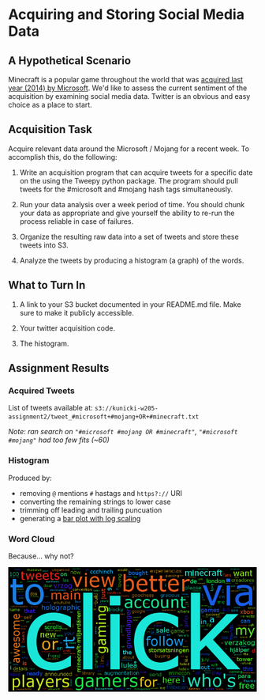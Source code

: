 # Acquiring and Storing Social Media Data #

## A Hypothetical Scenario ##

Minecraft is a popular game throughout the world that was 
[acquired last year (2014) by Microsoft](https://mojang.com/2014/09/yes-were-being-bought-by-microsoft/).  We'd like to 
assess the current sentiment of the acquisition by examining social media data.  Twitter is an obvious and easy choice 
as a place to start.


## Acquisition Task ##

Acquire relevant data around the Microsoft / Mojang for a recent week.  To accomplish this, do the following:

 1. Write an acquisition program that can acquire tweets for a specific date on the using the Tweepy python package.  The program should pull tweets
    for the #microsoft and #mojang hash tags simultaneously.
    
 2. Run your data analysis over a week period of time.  You should chunk your data as appropriate and give yourself the ability to re-run the process reliable in case of failures.
 
 3. Organize the resulting raw data into a set of tweets and store these tweets into S3.
 
 4. Analyze the tweets by producing a histogram (a graph) of the words.

 
## What to Turn In ##
 
1. A link to your S3 bucket documented in your README.md file.  Make sure to make it publicly accessible.

2. Your twitter acquisition code.

3. The histogram.

Assignment Results
------------------
### Acquired Tweets ###
  List of tweets available at:  `s3://kunicki-w205-assignment2/tweet_#microsoft+#mojang+OR+#minecraft.txt`
  
  *Note: ran search on `"#microsoft #mojang OR #minecraft"`, `"#microsoft #mojang"` had too few fits (~60)*
 
### Histogram ###

Produced by:
  * removing `@` mentions `#` hastags and `https?://` URI
  * converting the remaining strings to lower case
  * trimming off leading and trailing puncuation
  * generating a [bar plot with log scaling](tweet_%23microsoft%2B%23mojang%2BOR%2B%23minecraft.hist.txt)
  
### Word Cloud ###

  Because...  why not?

![Word Cloud](tweet_%23microsoft%2B%23mojang%2BOR%2B%23minecraft.png)
  
